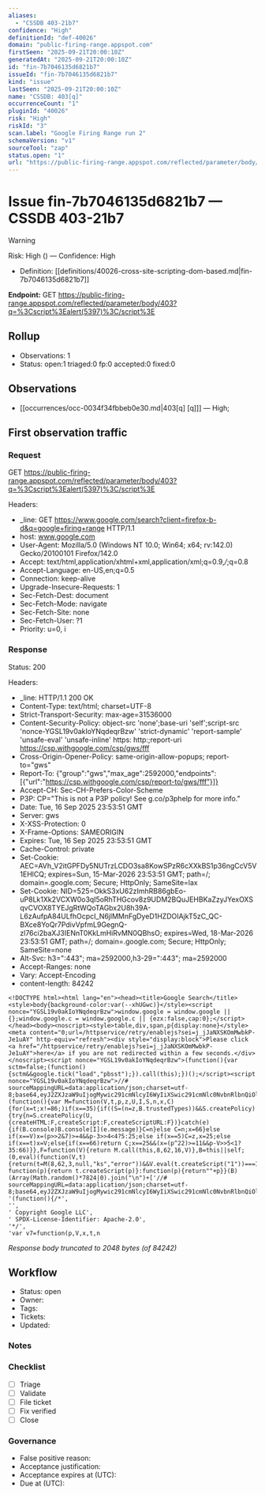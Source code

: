 ```yaml
---
aliases:
  - "CSSDB 403-21b7"
confidence: "High"
definitionId: "def-40026"
domain: "public-firing-range.appspot.com"
firstSeen: "2025-09-21T20:00:10Z"
generatedAt: "2025-09-21T20:00:10Z"
id: "fin-7b7046135d6821b7"
issueId: "fin-7b7046135d6821b7"
kind: "issue"
lastSeen: "2025-09-21T20:00:10Z"
name: "CSSDB: 403[q]"
occurrenceCount: "1"
pluginId: "40026"
risk: "High"
riskId: "3"
scan.label: "Google Firing Range run 2"
schemaVersion: "v1"
sourceTool: "zap"
status.open: "1"
url: "https://public-firing-range.appspot.com/reflected/parameter/body/403?q=%3Cscript%3Ealert(5397)%3C/script%3E"
---
```


# Issue fin-7b7046135d6821b7 — CSSDB 403-21b7

> [!Warning]
> Risk: High () — Confidence: High

- Definition: [[definitions/40026-cross-site-scripting-dom-based.md|fin-7b7046135d6821b7]]

**Endpoint:** GET https://public-firing-range.appspot.com/reflected/parameter/body/403?q=%3Cscript%3Ealert(5397)%3C/script%3E

## Rollup

- Observations: 1
- Status: open:1 triaged:0 fp:0 accepted:0 fixed:0

## Observations

- [[occurrences/occ-0034f34fbbeb0e30.md|403[q] [q]]] — High; 

## First observation traffic

### Request

GET https://public-firing-range.appspot.com/reflected/parameter/body/403?q=%3Cscript%3Ealert(5397)%3C/script%3E

Headers:
- _line: GET https://www.google.com/search?client=firefox-b-d&q=google+firing+range HTTP/1.1
- host: www.google.com
- User-Agent: Mozilla/5.0 (Windows NT 10.0; Win64; x64; rv:142.0) Gecko/20100101 Firefox/142.0
- Accept: text/html,application/xhtml+xml,application/xml;q=0.9,*/*;q=0.8
- Accept-Language: en-US,en;q=0.5
- Connection: keep-alive
- Upgrade-Insecure-Requests: 1
- Sec-Fetch-Dest: document
- Sec-Fetch-Mode: navigate
- Sec-Fetch-Site: none
- Sec-Fetch-User: ?1
- Priority: u=0, i

### Response

Status: 200

Headers:
- _line: HTTP/1.1 200 OK
- Content-Type: text/html; charset=UTF-8
- Strict-Transport-Security: max-age=31536000
- Content-Security-Policy: object-src 'none';base-uri 'self';script-src 'nonce-YGSL19v0akIoYNqdeqrBzw' 'strict-dynamic' 'report-sample' 'unsafe-eval' 'unsafe-inline' https: http:;report-uri https://csp.withgoogle.com/csp/gws/fff
- Cross-Origin-Opener-Policy: same-origin-allow-popups; report-to="gws"
- Report-To: {"group":"gws","max_age":2592000,"endpoints":[{"url":"https://csp.withgoogle.com/csp/report-to/gws/fff"}]}
- Accept-CH: Sec-CH-Prefers-Color-Scheme
- P3P: CP="This is not a P3P policy! See g.co/p3phelp for more info."
- Date: Tue, 16 Sep 2025 23:53:51 GMT
- Server: gws
- X-XSS-Protection: 0
- X-Frame-Options: SAMEORIGIN
- Expires: Tue, 16 Sep 2025 23:53:51 GMT
- Cache-Control: private
- Set-Cookie: AEC=AVh_V2itGPFDy5NUTrzLCDO3sa8KowSPzR6cXXkBS1p36ngCcV5V1EHlCQ; expires=Sun, 15-Mar-2026 23:53:51 GMT; path=/; domain=.google.com; Secure; HttpOnly; SameSite=lax
- Set-Cookie: NID=525=OkkS3xU62zImhRB86gbEo-uP8Lk1Xk2VCXW0o3qI5oRhTHGcov8z9UDM2BQuJEHBKaZzyJYexOXSqvCVOX8TYEJgRtWQoTAGbx2U8h39A-L6zAufpA84ULfhOcpcI_N6jlMMnFgDyeD1HZDOIAjkT5zC_QC-BXce8YoQr7PdivVpfmL9GegnQ-zl76ci2baXJ3IENnT0KkLmHiRvMN0QBhsO; expires=Wed, 18-Mar-2026 23:53:51 GMT; path=/; domain=.google.com; Secure; HttpOnly; SameSite=none
- Alt-Svc: h3=":443"; ma=2592000,h3-29=":443"; ma=2592000
- Accept-Ranges: none
- Vary: Accept-Encoding
- content-length: 84242

```http
<!DOCTYPE html><html lang="en"><head><title>Google Search</title><style>body{background-color:var(--xhUGwc)}</style><script nonce="YGSL19v0akIoYNqdeqrBzw">window.google = window.google || {};window.google.c = window.google.c || {ezx:false,cap:0};</script></head><body><noscript><style>table,div,span,p{display:none}</style><meta content="0;url=/httpservice/retry/enablejs?sei=j_jJaNXSKOmMwbkP-Je1uAY" http-equiv="refresh"><div style="display:block">Please click <a href="/httpservice/retry/enablejs?sei=j_jJaNXSKOmMwbkP-Je1uAY">here</a> if you are not redirected within a few seconds.</div></noscript><script nonce="YGSL19v0akIoYNqdeqrBzw">(function(){var sctm=false;(function(){sctm&&google.tick("load","pbsst");}).call(this);})();</script><script nonce="YGSL19v0akIoYNqdeqrBzw">//# sourceMappingURL=data:application/json;charset=utf-8;base64,eyJ2ZXJzaW9uIjogMywic291cmNlcyI6WyIiXSwic291cmNlc0NvbnRlbnQiOlsiICJdLCJuYW1lcyI6WyJjbG9zdXJlRHluYW1pY0J1dHRvbiJdLCJtYXBwaW5ncyI6IkFBQUE7QUFBQTtBQUFBO0FBQUE7QUFBQTtBQUFBO0FBQUEifQ==
(function(){var M=function(V,t,p,z,U,I,S,n,x,C){for(x=t;x!=86;)if(x==35){if((S=(n=z,B.trustedTypes))&&S.createPolicy){try{n=S.createPolicy(U,{createHTML:F,createScript:F,createScriptURL:F})}catch(e){if(B.console)B.console[I](e.message)}C=n}else C=n;x=66}else if(x==V)x=(p>>2&7)>=4&&p-3>>4<4?5:25;else if(x==5)C=z,x=25;else if(x==t)x=V;else{if(x==66)return C;x==25&&(x=(p^22)>=11&&p-V>>5<1?35:66)}},F=function(V){return M.call(this,8,62,16,V)},B=this||self;(0,eval)(function(V,t){return(t=M(8,62,3,null,"ks","error"))&&V.eval(t.createScript("1"))===1?function(p){return t.createScript(p)}:function(p){return""+p}}(B)(Array(Math.random()*7824|0).join("\n")+['//# sourceMappingURL=data:application/json;charset=utf-8;base64,eyJ2ZXJzaW9uIjogMywic291cmNlcyI6WyIiXSwic291cmNlc0NvbnRlbnQiOlsiICJdLCJuYW1lcyI6WyJjbG9zdXJlRHluYW1pY0J1dHRvbiJdLCJtYXBwaW5ncyI6IkFBQUE7QUFBQTtBQUFBO0FBQUE7QUFBQTtBQUFBO0FBQUEifQ==',
'(function(){/*',
'',
' Copyright Google LLC',
' SPDX-License-Identifier: Apache-2.0',
'*/',
'var v7=function(p,V,x,t,n
```

_Response body truncated to 2048 bytes (of 84242)_

## Workflow

- Status: open
- Owner: 
- Tags: 
- Tickets: 
- Updated: 

### Notes


### Checklist

- [ ] Triage
- [ ] Validate
- [ ] File ticket
- [ ] Fix verified
- [ ] Close

### Governance

- False positive reason: 
- Acceptance justification: 
- Acceptance expires at (UTC): 
- Due at (UTC): 
